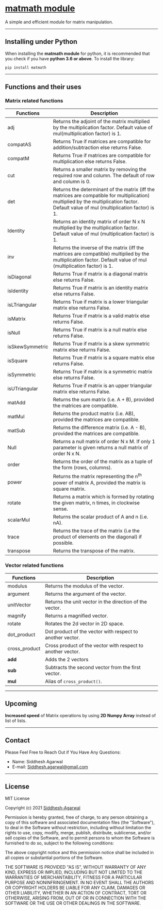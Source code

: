 # [matmath module](https://github.com/Siddhesh-Agarwal/matmath)

A simple and efficient module for matrix manipulation.

___________________________________________________________________________

## Installing under Python

When installing the **matmath module** for python, it is recommended that you check if you have **python 3.6 or above**.
To install the library:

    pip install matmath

___________________________________________________________________________
<!--
## General usage notes

Test message

* This module is meant for matrix manipulation and can carry out various operations. The **matmath mmodule** can carry various mathematical operations like addition, subtraction, multiplication and exponentiation along with Matrix-defined function like inverse, rotation, transpose, etc.
* It can also be used in finding determinant, inverse, transpose and adjoin of a matrix.
* The matrix/matrices should contain **only numbers** (i.e. `<class 'int'>`, `<class 'float'>` or `<class 'complex'>`) and not letters (i.e `<class 'str'>`) in order to avoid error.
* a few functions (example - `matAdd()`, `matSub()`, `matMul()`, `adj()`, `det()` and `inverse()`) may throw an error due to incompatibility of the matrices with the function.

___________________________________________________________________________
-->

## Functions and their uses

### Matrix related functions

| Functions         | Description                                                                                                                                                                            |
|-----------------|----------------------------------------------------------------------------------------------------------------------------------------------------------------------------------------|
| adj             | Returns the adjoint of the matrix multiplied by the multiplication factor. Default value of mul(multiplication factor) is 1.                                                           |
| compatAS        | Returns True if matrices are compatible for addition/subtraction else returns False.                                                                                                   |
| compatM         | Returns True if matrices are compatible for multiplication else returns False.                                                                                                         |
| cut             | Returns a smaller matrix by removing the required row and column. The default of row and column is 0.                                                                                  |
| det             | Returns the determinant of the matrix (iff the matrices are compatible for multiplication) multiplied by the multiplication factor. Default value of mul (multiplication factor) is 1. |
| Identity        | Returns an identity matrix of order N x N multiplied by the multiplication factor. Default value of mul (multiplication factor) is 1.                                                  |
| inv             | Returns the inverse of the matrix (iff the matrices are compatible) multiplied by the multiplication factor. Default value of mul (multiplication factor) is 1.                        |
| isDiagonal      | Returns True if matrix is a diagonal matrix else returns False.                                                                                                                        |
| isIdentity      | Returns True if matrix is an identity matrix else returns False.                                                                                                                       |
| isLTriangular   | Returns True if matrix is a lower triangular matrix else returns False.                                                                                                                |
| isMatrix        | Returns True if matrix is a valid matrix else returns False.                                                                                                                           |
| isNull          | Returns True if matrix is a null matrix else returns False.                                                                                                                            |
| isSkewSymmetric | Returns True if matrix is a skew symmetric matrix else returns False.                                                                                                                  |
| isSquare        | Returns True if matrix is a square matrix else returns False.                                                                                                                          |
| isSymmetric     | Returns True if matrix is a symmetric matrix else returns False.                                                                                                                       |
| isUTriangular   | Returns True if matrix is an upper triangular matrix else returns False.                                                                                                               |
| matAdd          | Returns the sum matrix (i.e. A + B), provided the matrices are compatible.                                                                                                             |
| matMul          | Returns the product matrix (i.e. AB), provided the matrices are compatible.                                                                                                            |
| matSub          | Returns the difference matrix (i.e. A - B), provided the matrices are compatible.                                                                                                      |
| Null            | Returns a null matrix of order N x M. If only 1 parameter is given returns a null matrix of order N x N.                                                                               |
| order           | Returns the order of the matrix as a tuple of the form (rows, columns).                                                                                                                |
| power           | Returns the matrix representing the n<sup>th</sup> power of matrix A, provided the matrix is square matrix.                                                                            |
| rotate          | Returns a matrix which is formed by rotating the given matrix, n times, in clockwise sense.                                                                                            |
| scalarMul       | Returns the scalar product of A and n (i.e. nA).                                                                                                                                       |
| trace           | Returns the trace of the matrix (i.e the product of elements on the diagonal) if possible.                                                                                             |
| transpose       | Returns the transpose of the matrix.                                                                                                                                                   |

### Vector related functions

| Functions     | Description                                                 |
| ------------- | ----------------------------------------------------------- |
| modulus       | Returns the modulus of the vector.                          |
| argument      | Returns the argument of the vector.                         |
| unitVector    | Returns the unit vector in the direction of the vector.     |
| magnify       | Returns a magnified vector.                                 |
| rotate        | Rotates the 2d vector in 2D space.                          |
| dot_product   | Dot product of the vector with respect to another vector.   |
| cross_product | Cross product of the vector with respect to another vector. |
| __add__       | Adds the 2 vectors                                          |
| __sub__       | Subtracts the second vector from the first vector.          |
| __mul__       | Alias of `cross_product()`.                                 |

___________________________________________________________________________

## Upcoming

**Increased speed** of Matrix operations by using **2D Numpy Array** instead of list of lists.

___________________________________________________________________________

## Contact

Please Feel Free to Reach Out if You Have Any Questions:

* Name: Siddhesh Agarwal
* E-mail: Siddhesh.agarwal@gmail.com

___________________________________________________________________________

## License

MIT License

Copyright (c) 2021 [Siddhesh-Agarwal](https://www.github.com/Siddhesh-Agarwal)

Permission is hereby granted, free of charge, to any person obtaining a copy
of this software and associated documentation files (the "Software"), to deal
in the Software without restriction, including without limitation the rights
to use, copy, modify, merge, publish, distribute, sublicense, and/or sell
copies of the Software, and to permit persons to whom the Software is
furnished to do so, subject to the following conditions:

The above copyright notice and this permission notice shall be included in all
copies or substantial portions of the Software.

THE SOFTWARE IS PROVIDED "AS IS", WITHOUT WARRANTY OF ANY KIND, EXPRESS OR
IMPLIED, INCLUDING BUT NOT LIMITED TO THE WARRANTIES OF MERCHANTABILITY,
FITNESS FOR A PARTICULAR PURPOSE AND NONINFRINGEMENT. IN NO EVENT SHALL THE
AUTHORS OR COPYRIGHT HOLDERS BE LIABLE FOR ANY CLAIM, DAMAGES OR OTHER
LIABILITY, WHETHER IN AN ACTION OF CONTRACT, TORT OR OTHERWISE, ARISING FROM,
OUT OF OR IN CONNECTION WITH THE SOFTWARE OR THE USE OR OTHER DEALINGS IN THE
SOFTWARE.
